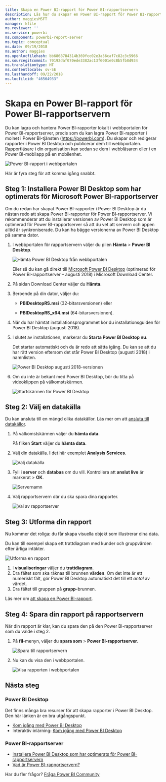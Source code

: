 ```yaml
---
title: Skapa en Power BI-rapport för Power BI-rapportservern
description: Läs hur du skapar en Power BI-rapport för Power BI-rapportserver i några enkla steg.
author: maggiesMSFT
manager: kfile
ms.reviewer: ''
ms.service: powerbi
ms.component: powerbi-report-server
ms.topic: conceptual
ms.date: 09/19/2018
ms.author: maggies
ms.openlocfilehash: bb6868784314b369fcc02e3a36caf7c82c3c5966
ms.sourcegitcommit: 70192daf070ede3382ac13f6001e0c8b5fb8d934
ms.translationtype: HT
ms.contentlocale: sv-SE
ms.lasthandoff: 09/22/2018
ms.locfileid: "46564933"
---
```

# <a name="create-a-power-bi-report-for-power-bi-report-server"></a>Skapa en Power BI-rapport för Power BI-rapportservern
Du kan lagra och hantera Power BI-rapporter lokalt i webbportalen för Power BI-rapportserver, precis som du kan lagra Power BI-rapporter i molnet i Power BI-tjänsten (https://powerbi.com). Du skapar och redigerar rapporter i Power BI Desktop och publicerar dem till webbportalen. Rapportläsare i din organisation kan sedan se dem i webbläsaren eller i en Power BI-mobilapp på en mobilenhet.

![Power BI-rapport i webbportalen](media/quickstart-create-powerbi-report/report-server-powerbi-report.png)

Här är fyra steg för att komma igång snabbt.

## <a name="step-1-install-power-bi-desktop-optimized-for-power-bi-report-server"></a>Steg 1: Installera Power BI Desktop som har optimerats för Microsoft Power BI-rapportserver

Om du redan har skapat Power BI-rapporter i Power BI Desktop är du nästan redo att skapa Power BI-rapporter för Power BI-rapportserver. Vi rekommenderar att du installerar versionen av Power BI Desktop som är optimerad för Power BI-rapportserver så att du vet att servern och appen alltid är synkroniserade. Du kan ha bägge versionerna av Power BI Desktop på samma dator.

1. I webbportalen för rapportservern väljer du pilen **Hämta** > **Power BI Desktop**.

    ![Hämta Power BI Desktop från webbportalen](media/quickstart-create-powerbi-report/report-server-download-web-portal.png)

    Eller så du kan gå direkt till [Microsoft Power BI Desktop](https://www.microsoft.com/en-us/download/details.aspx?id=57271) (optimerad för Power BI-rapportserver – augusti 2018) i Microsoft Download Center.

2. På sidan Download Center väljer du **Hämta**.

3. Beroende på din dator, väljer du:

    - **PBIDesktopRS.msi** (32-bitarsversionen) eller

    - **PBIDesktopRS_x64.msi** (64-bitarsversionen).

4. När du har hämtat installationsprogrammet kör du installationsguiden för Power BI Desktop (augusti 2018).

2. I slutet av installationen, markerar du **Starta Power BI Desktop nu**.
   
    Det startar automatiskt och du är redo att sätta igång. Du kan se att du har rätt version eftersom det står Power BI Desktop (augusti 2018) i namnlisten.

    ![Power BI Desktop augusti 2018-versionen](media/quickstart-create-powerbi-report/power-bi-report-server-desktop-august-2018.png)

3. Om du inte är bekant med Power BI Desktop, bör du titta på videoklippen på välkomstskärmen.
   
    ![Startskärmen för Power BI Desktop](media/quickstart-create-powerbi-report/report-server-powerbi-desktop-start.png)

## <a name="step-2-select-a-data-source"></a>Steg 2: Välj en datakälla
Du kan ansluta till en mängd olika datakällor. Läs mer om att [ansluta till datakällor](connect-data-sources.md).

1. På välkomstskärmen väljer du **hämta data**.
   
    På fliken **Start** väljer du **hämta data**.
2. Välj din datakälla. I det här exemplet **Analysis Services**.
   
    ![Välj datakälla](media/quickstart-create-powerbi-report/report-server-get-data-ssas.png)
3. Fyll i **server** och **databas** om du vill. Kontrollera att **anslut live** är markerat > **OK**.
   
    ![Servernamn](media/quickstart-create-powerbi-report/report-server-ssas-server-name.png)
4. Välj rapportservern där du ska spara dina rapporter.
   
    ![Val av rapportserver](media/quickstart-create-powerbi-report/report-server-select-server.png)

## <a name="step-3-design-your-report"></a>Steg 3: Utforma din rapport
Nu kommer det roliga: du får skapa visuella objekt som illustrerar dina data.

Du kan till exempel skapa ett trattdiagram med kunder och gruppvärden efter årliga intäkter.

![Utforma en rapport](media/quickstart-create-powerbi-report/report-server-create-funnel.png)

1. I **visualiseringar** väljer du **trattdiagram**.
2. Dra fältet som ska räknas till brunnen **värden**. Om det inte är ett numeriskt fält, gör Power BI Desktop automatiskt det till ett *antal* av värdet.
3. Dra fältet till gruppen på **grupp**-brunnen.

Läs mer om [att skapa en Power BI-rapport](../desktop-report-view.md).

## <a name="step-4-save-your-report-to-the-report-server"></a>Steg 4: Spara din rapport på rapportservern
När din rapport är klar, kan du spara den på den Power BI-rapportserver som du valde i steg 2.

1. På **fil**-menyn, väljer du **spara som** > **Power BI-rapportserver**.
   
    ![Spara till rapportservern](media/quickstart-create-powerbi-report/report-server-save-as-powerbi-report-server.png)
2. Nu kan du visa den i webbportalen.
   
    ![Visa rapporten i webbportalen](media/quickstart-create-powerbi-report/report-server-powerbi-report.png)

## <a name="next-steps"></a>Nästa steg
### <a name="power-bi-desktop"></a>Power BI Desktop
Det finns många bra resurser för att skapa rapporter i Power BI Desktop. Den här länken är en bra utgångspunkt.

* [Kom igång med Power BI Desktop](../desktop-getting-started.md)
* Interaktiv inlärning: [Kom igång med Power BI Desktop](../guided-learning/gettingdata.yml?tutorial-step=2)

### <a name="power-bi-report-server"></a>Power BI-rapportserver
* [Installera Power BI Desktop som har optimerats för Power BI-rapportservern](install-powerbi-desktop.md)  
* [Vad är Power BI-rapportservern?](get-started.md)  

Har du fler frågor? [Fråga Power BI Community](https://community.powerbi.com/)
